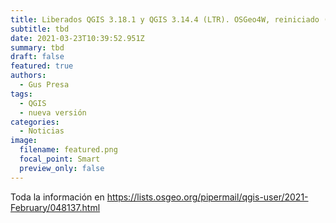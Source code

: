 ```yaml
---
title: Liberados QGIS 3.18.1 y QGIS 3.14.4 (LTR). OSGeo4W, reiniciado ("reboot")
subtitle: tbd
date: 2021-03-23T10:39:52.951Z
summary: tbd
draft: false
featured: true
authors:
  - Gus Presa
tags:
  - QGIS
  - nueva versión
categories:
  - Noticias
image:
  filename: featured.png
  focal_point: Smart
  preview_only: false
---
```

Toda la información en <https://lists.osgeo.org/pipermail/qgis-user/2021-February/048137.html>